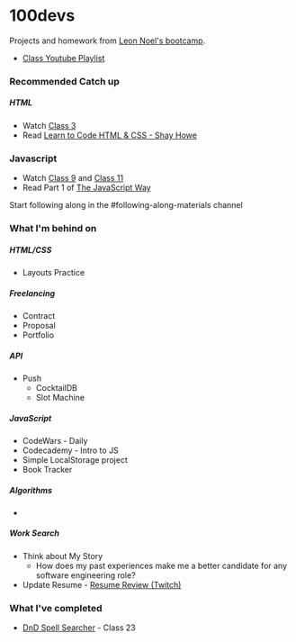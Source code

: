 # 100devs
Projects and homework from [Leon Noel's bootcamp](https://leonnoel.com/100devs/).
* [Class Youtube Playlist](https://www.youtube.com/watch?v=YRemMgGfbKg&list=PLBf-QcbaigsKwq3k2YEBQS17xUwfOA3O3)

### Recommended Catch up
##### HTML
* Watch [Class 3](https://youtu.be/h3wVQJ6SNfY)
* Read [Learn to Code HTML & CSS - Shay Howe](https://learn.shayhowe.com/html-css/)
    
### Javascript
* Watch [Class 9](https://youtu.be/22iEEZ8FSNM) and [Class 11](https://youtu.be/6tyqwLnfjNs)
* Read Part 1 of [The JavaScript Way](https://github.com/thejsway/thejsway)
    
Start following along in the #following-along-materials channel


### What I'm behind on
##### HTML/CSS
* Layouts Practice

##### Freelancing
* Contract
* Proposal
* Portfolio

##### API
* Push
    * CocktailDB
    * Slot Machine

##### JavaScript
* CodeWars - Daily
* Codecademy - Intro to JS
* Simple LocalStorage project
* Book Tracker

##### Algorithms
* 

##### Work Search
* Think about My Story
  * How does my past experiences make me a better candidate for any software engineering role?
* Update Resume - [Resume Review (Twitch)](https://www.twitch.tv/videos/893268880)

### What I've completed
* [DnD Spell Searcher](https://dnd-5e-spell-search.netlify.app) - Class 23